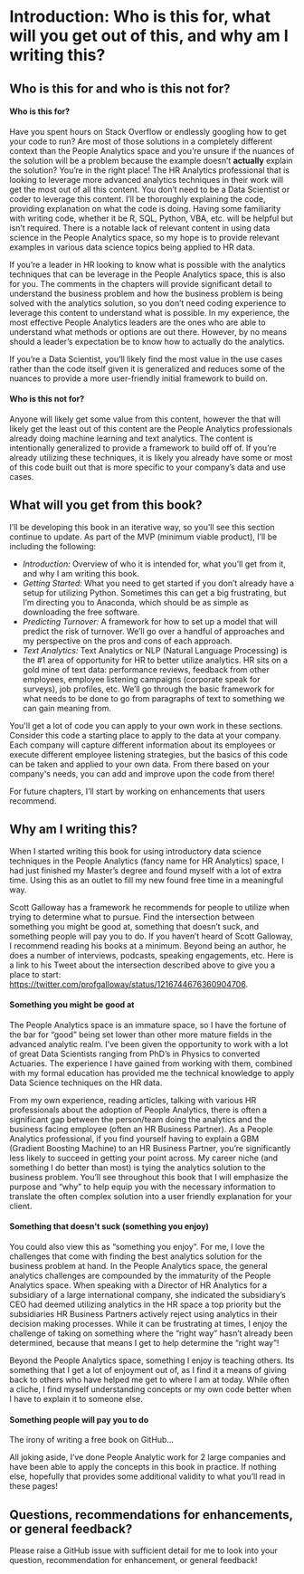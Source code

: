 # Introduction: Who is this for, what will you get out of this, and why am I writing this?

## Who is this for and who is this not for?

#### Who is this for?
Have you spent hours on Stack Overflow or endlessly googling how to get your code to run?  Are most of those solutions in a completely different context than the People Analytics space and you’re unsure if the nuances of the solution will be a problem because the example doesn’t **actually** explain the solution?  You’re in the right place!
The HR Analytics professional that is looking to leverage more advanced analytics techniques in their work will get the most out of all this content.  You don’t need to be a Data Scientist or coder to leverage this content.  I’ll be thoroughly explaining the code, providing explanation on what the code is doing.  Having some familiarity with writing code, whether it be R, SQL, Python, VBA, etc. will be helpful but isn’t required.  There is a notable lack of relevant content in using data science in the People Analytics space, so my hope is to provide relevant examples in various data science topics being applied to HR data.

If you’re a leader in HR looking to know what is possible with the analytics techniques that can be leverage in the People Analytics space, this is also for you.  The comments in the chapters will provide significant detail to understand the business problem and how the business problem is being solved with the analytics solution, so you don’t need coding experience to leverage this content to understand what is possible.  In my experience, the most effective People Analytics leaders are the ones who are able to understand what methods or options are out there.  However, by no means should a leader’s expectation be to know how to actually do the analytics.

If you’re a Data Scientist, you’ll likely find the most value in the use cases rather than the code itself given it is generalized and reduces some of the nuances to provide a more user-friendly initial framework to build on.

#### Who is this not for?
Anyone will likely get some value from this content, however the that will likely get the least out of this content are the People Analytics professionals already doing machine learning and text analytics.  The content is intentionally generalized to provide a framework to build off of.  If you’re already utilizing these techniques, it is likely you already have some or most of this code built out that is more specific to your company’s data and use cases.

## What will you get from this book?
I’ll be developing this book in an iterative way, so you’ll see this section continue to update.  As part of the MVP (minimum viable product), I’ll be including the following:
* *Introduction:* Overview of who it is intended for, what you’ll get from it, and why I am writing this book.
* *Getting Started:* What you need to get started if you don’t already have a setup for utilizing Python. Sometimes this can get a big frustrating, but I’m directing you to Anaconda, which should be as simple as downloading the free software.
* *Predicting Turnover:* A framework for how to set up a model that will predict the risk of turnover.  We’ll go over a handful of approaches and my perspective on the pros and cons of each approach.
* *Text Analytics:* Text Analytics or NLP (Natural Language Processing) is the #1 area of opportunity for HR to better utilize analytics.  HR sits on a gold mine of text data: performance reviews, feedback from other employees, employee listening campaigns (corporate speak for surveys), job profiles, etc.  We’ll go through the basic framework for what needs to be done to go from paragraphs of text to something we can gain meaning from.

You'll get a lot of code you can apply to your own work in these sections.  Consider this code a starting place to apply to the data at your company.  Each company will capture different information about its employees or execute different employee listening strategies, but the basics of this code can be taken and applied to your own data.  From there based on your company's needs, you can add and improve upon the code from there!

For future chapters, I’ll start by working on enhancements that users recommend.

## Why am I writing this?
When I started writing this book for using introductory data science techniques in the People Analytics (fancy name for HR Analytics) space, I had just finished my Master’s degree and found myself with a lot of extra time.  Using this as an outlet to fill my new found free time in a meaningful way.

Scott Galloway has a framework he recommends for people to utilize when trying to determine what to pursue.  Find the intersection between something you might be good at, something that doesn’t suck, and something people will pay you to do.  If you haven’t heard of Scott Galloway, I recommend reading his books at a minimum.  Beyond being an author, he does a number of interviews, podcasts, speaking engagements, etc.  Here is a link to his Tweet about the intersection described above to give you a place to start: https://twitter.com/profgalloway/status/1216744676360904706.  

#### Something you might be good at
The People Analytics space is an immature space, so I have the fortune of the bar for “good” being set lower than other more mature fields in the advanced analytic realm.  I’ve been given the opportunity to work with a lot of great Data Scientists ranging from PhD’s in Physics to converted Actuaries.  The experience I have gained from working with them, combined with my formal education has provided me the technical knowledge to apply Data Science techniques on the HR data.

From my own experience, reading articles, talking with various HR professionals about the adoption of People Analytics, there is often a significant gap between the person/team doing the analytics and the business facing employee (often an HR Business Partner).  As a People Analytics professional, if you find yourself having to explain a GBM (Gradient Boosting Machine) to an HR Business Partner, you’re significantly less likely to succeed in getting your point across.  My career niche (and something I do better than most) is tying the analytics solution to the business problem.  You’ll see throughout this book that I will emphasize the purpose and “why” to help equip you with the necessary information to translate the often complex solution into a user friendly explanation for your client.

#### Something that doesn't suck (something you enjoy)
You could also view this as “something you enjoy”.  For me, I love the challenges that come with finding the best analytics solution for the business problem at hand.  In the People Analytics space, the general analytics challenges are compounded by the immaturity of the People Analytics space.  When speaking with a Director of HR Analytics for a subsidiary of a large international company, she indicated the subsidiary’s CEO had deemed utilizing analytics in the HR space a top priority but the subsidiaries HR Business Partners actively reject using analytics in their decision making processes.  While it can be frustrating at times, I enjoy the challenge of taking on something where the “right way” hasn’t already been determined, because that means I get to help determine the “right way”!

Beyond the People Analytics space, something I enjoy is teaching others.  Its something that I get a lot of enjoyment out of, as I find it a means of giving back to others who have helped me get to where I am at today.  While often a cliche, I find myself understanding concepts or my own code better when I have to explain it to someone else.

#### Something people will pay you to do
The irony of writing a free book on GitHub…

All joking aside, I’ve done People Analytic work for 2 large companies and have been able to apply the concepts in this book in practice.  If nothing else, hopefully that provides some additional validity to what you’ll read in these pages!

## Questions, recommendations for enhancements, or general feedback?
Please raise a GitHub issue with sufficient detail for me to look into your question, recommendation for enhancement, or general feedback!

